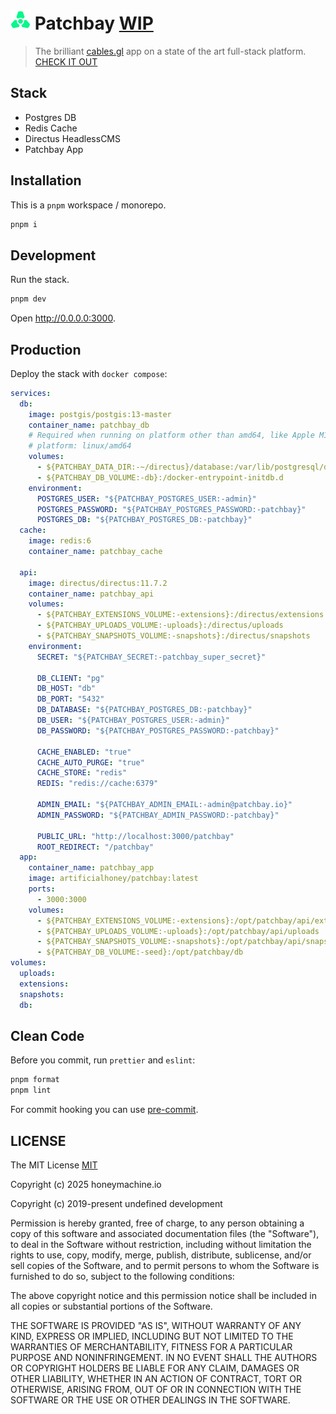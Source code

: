 # <img src="packages/patchbay/bundle/assets/public-favicon.svg" alt="Patchbay" style="height: 2rem; margin-bottom: 0;" /> Patchbay [WIP](https://github.com/artificialhoney/patchbay)

> The brilliant [cables.gl](https://cables.gl) app on a state of the art full-stack platform. [CHECK IT OUT](https://patchbay.honeymachine.io)

## Stack

- Postgres DB
- Redis Cache
- Directus HeadlessCMS
- Patchbay App

## Installation

This is a `pnpm` workspace / monorepo.

```bash
pnpm i
```

## Development

Run the stack.

```bash
pnpm dev
```

Open <http://0.0.0.0:3000>.

## Production

Deploy the stack with `docker compose`:

```yaml
services:
  db:
    image: postgis/postgis:13-master
    container_name: patchbay_db
    # Required when running on platform other than amd64, like Apple M1/M2:
    # platform: linux/amd64
    volumes:
      - ${PATCHBAY_DATA_DIR:-~/directus}/database:/var/lib/postgresql/data
      - ${PATCHBAY_DB_VOLUME:-db}:/docker-entrypoint-initdb.d
    environment:
      POSTGRES_USER: "${PATCHBAY_POSTGRES_USER:-admin}"
      POSTGRES_PASSWORD: "${PATCHBAY_POSTGRES_PASSWORD:-patchbay}"
      POSTGRES_DB: "${PATCHBAY_POSTGRES_DB:-patchbay}"
  cache:
    image: redis:6
    container_name: patchbay_cache

  api:
    image: directus/directus:11.7.2
    container_name: patchbay_api
    volumes:
      - ${PATCHBAY_EXTENSIONS_VOLUME:-extensions}:/directus/extensions
      - ${PATCHBAY_UPLOADS_VOLUME:-uploads}:/directus/uploads
      - ${PATCHBAY_SNAPSHOTS_VOLUME:-snapshots}:/directus/snapshots
    environment:
      SECRET: "${PATCHBAY_SECRET:-patchbay_super_secret}"

      DB_CLIENT: "pg"
      DB_HOST: "db"
      DB_PORT: "5432"
      DB_DATABASE: "${PATCHBAY_POSTGRES_DB:-patchbay}"
      DB_USER: "${PATCHBAY_POSTGRES_USER:-admin}"
      DB_PASSWORD: "${PATCHBAY_POSTGRES_PASSWORD:-patchbay}"

      CACHE_ENABLED: "true"
      CACHE_AUTO_PURGE: "true"
      CACHE_STORE: "redis"
      REDIS: "redis://cache:6379"

      ADMIN_EMAIL: "${PATCHBAY_ADMIN_EMAIL:-admin@patchbay.io}"
      ADMIN_PASSWORD: "${PATCHBAY_ADMIN_PASSWORD:-patchbay}"

      PUBLIC_URL: "http://localhost:3000/patchbay"
      ROOT_REDIRECT: "/patchbay"
  app:
    container_name: patchbay_app
    image: artificialhoney/patchbay:latest
    ports:
      - 3000:3000
    volumes:
      - ${PATCHBAY_EXTENSIONS_VOLUME:-extensions}:/opt/patchbay/api/extensions
      - ${PATCHBAY_UPLOADS_VOLUME:-uploads}:/opt/patchbay/api/uploads
      - ${PATCHBAY_SNAPSHOTS_VOLUME:-snapshots}:/opt/patchbay/api/snapshots
      - ${PATCHBAY_DB_VOLUME:-seed}:/opt/patchbay/db
volumes:
  uploads:
  extensions:
  snapshots:
  db:

```

## Clean Code

Before you commit, run `prettier` and `eslint`:

```bash
pnpm format
pnpm lint
```

For commit hooking you can use [pre-commit](https://pre-commit.com/).

## LICENSE

The MIT License [MIT](LICENSE)

Copyright (c) 2025 honeymachine.io

Copyright (c) 2019-present undefined development

Permission is hereby granted, free of charge, to any person obtaining a copy of
this software and associated documentation files (the "Software"), to deal in
the Software without restriction, including without limitation the rights to
use, copy, modify, merge, publish, distribute, sublicense, and/or sell copies
of the Software, and to permit persons to whom the Software is furnished to do
so, subject to the following conditions:

The above copyright notice and this permission notice shall be included in all
copies or substantial portions of the Software.

THE SOFTWARE IS PROVIDED "AS IS", WITHOUT WARRANTY OF ANY KIND, EXPRESS OR
IMPLIED, INCLUDING BUT NOT LIMITED TO THE WARRANTIES OF MERCHANTABILITY,
FITNESS FOR A PARTICULAR PURPOSE AND NONINFRINGEMENT. IN NO EVENT SHALL THE
AUTHORS OR COPYRIGHT HOLDERS BE LIABLE FOR ANY CLAIM, DAMAGES OR OTHER
LIABILITY, WHETHER IN AN ACTION OF CONTRACT, TORT OR OTHERWISE, ARISING FROM,
OUT OF OR IN CONNECTION WITH THE SOFTWARE OR THE USE OR OTHER DEALINGS IN THE
SOFTWARE.

